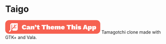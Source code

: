 # Taigo
![Can't Theme This App](https://raw.githubusercontent.com/Appadeia/taigo/master/notheming.svg)
Tamagotchi clone made with GTK+ and Vala.

